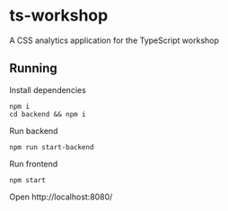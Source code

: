 # ts-workshop
A CSS analytics application for the TypeScript workshop

## Running

Install dependencies

    npm i
    cd backend && npm i
  
Run backend

    npm run start-backend
  
Run frontend
  
    npm start
  
Open http://localhost:8080/